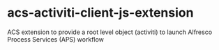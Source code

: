 # acs-activiti-client-js-extension
ACS extension to provide a root level object (activiti) to launch Alfresco Process Services (APS) workflow
